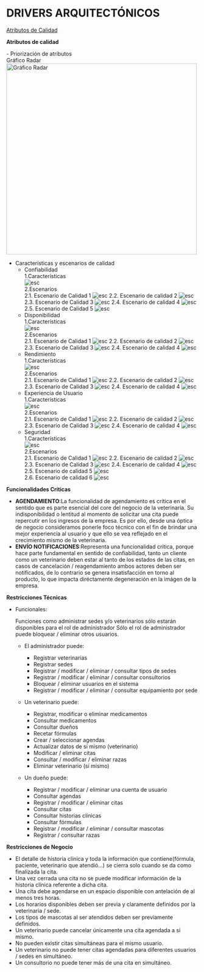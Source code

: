 # DRIVERS ARQUITECTÓNICOS

[Atributos de Calidad](https://docs.google.com/spreadsheets/d/1S_FjFUqPp5lyossS7RIULytX8pctjinT/edit?usp=sharing&ouid=100818533910801106935&rtpof=true&sd=true)

<p><b>Atributos de calidad</b></p>
  - Priorización de atributos
		<br>
        Gráfico Radar
        <br>
		<img src="Images/Mapa-Empatia/PriorizaciónAtributos.png" alt="Gráfico Radar" width="500">
  
  - Características y escenarios de calidad
	- Confiabilidad
			<br>
			1.Características
			<br>
			![esc](Images/Atributos-Calidad/Confiabilidad/CaracterisiticasConfiabilidad.png)<br>
			2.Escenarios<br>
				2.1. Escenario de Calidad 1
				![esc](Images/Atributos-Calidad/Confiabilidad/EsBaConfiabilidad1.png)
				2.2. Escenario de calidad 2
				![esc](Images/Atributos-Calidad/Confiabilidad/EsBaConfiabilidad2.png)
				2.3. Escenario de Calidad 3
				![esc](Images/Atributos-Calidad/Confiabilidad/EsBaConfiabilidad3.png)
				2.4. Escenario de calidad 4
				![esc](Images/Atributos-Calidad/Confiabilidad/EsBaConfiabilidad4.png)
				2.5. Escenario de Calidad 5
				![esc](Images/Atributos-Calidad/Confiabilidad/EsBaConfiabilidad5.png)
	- Disponibilidad
			<br>
			1.Características
			<br>
			![esc](Images/Atributos-Calidad/Disponibilidad/CaracterisiticasDisponibilidad.png)<br>
			2.Escenarios<br>
				2.1. Escenario de Calidad 1
					![esc](Images/Atributos-Calidad/Disponibilidad/EsBaDisponibilidad1.png)
				2.2. Escenario de calidad 2
					![esc](Images/Atributos-Calidad/Disponibilidad/EsBaDisponibilidad2.png)
				2.3. Escenario de Calidad 3
					![esc](Images/Atributos-Calidad/Disponibilidad/EsBaDisponibilidad3.png)
				2.4. Escenario de calidad 4
					![esc](Images/Atributos-Calidad/Disponibilidad/EsBaDisponibilidad4.png)
	- Rendimiento
			<br>
			1.Características
			<br>
			![esc](Images/Atributos-Calidad/Rendimiento/CaractersiticasRendimiento.png)<br>
			2.Escenarios<br>
				2.1. Escenario de Calidad 1
					![esc](Images/Atributos-Calidad/Rendimiento/EsBaRendimiento1.png)
				2.2. Escenario de calidad 2
					![esc](Images/Atributos-Calidad/Rendimiento/EsBaRendimiento2.png)
				2.3. Escenario de Calidad 3
					![esc](Images/Atributos-Calidad/Rendimiento/EsBaRendimiento3.png)
				2.4. Escenario de calidad 4
					![esc](Images/Atributos-Calidad/Rendimiento/EsBaRendimiento4.png)
	- Experiencia de Usuario
			<br>
			1.Características
			<br>
			![esc](Images/Atributos-Calidad/Ux/CaracterisitcasUx.png)
			<br>
			2.Escenarios<br>
				2.1. Escenario de Calidad 1
					![esc](Images/Atributos-Calidad/Ux/EsBaUx1.png)
				2.2. Escenario de calidad 2
					![esc](Images/Atributos-Calidad/Ux/EsBaUx2.png)
				2.3. Escenario de Calidad 3
					![esc](Images/Atributos-Calidad/Ux/EsBaUx3.png)
				2.4. Escenario de calidad 4
					![esc](Images/Atributos-Calidad/Ux/EsBaUx4.png)		
	- Seguridad
			<br>
			1.Características
			<br>
			![esc](Images/Atributos-Calidad/Seguridad/CaracterisitcasSeguridad.png)
			<br>
			2.Escenarios<br>
				2.1. Escenario de Calidad 1
					![esc](Images/Atributos-Calidad/Seguridad/EsBaSeguridad1.png)
				2.2. Escenario de calidad 2
					![esc](Images/Atributos-Calidad/Seguridad/EsBaSeguridad2.png)
				2.3. Escenario de Calidad 3
					![esc](Images/Atributos-Calidad/Seguridad/EsBaSeguridad3.png)
				2.4. Escenario de calidad 4
					![esc](Images/Atributos-Calidad/Seguridad/EsBaSeguridad4.png)	
				2.5. Escenario de calidad 5
					![esc](Images/Atributos-Calidad/Seguridad/EsBaSeguridad5.png)		
				2.6. Escenario de calidad 6
					![esc](Images/Atributos-Calidad/Seguridad/EsBaSeguridad6.png)

**Funcionalidades Críticas** 
  - **AGENDAMIENTO**:La funcionalidad de agendamiento es crítica en el sentido que es parte esencial del core del negocio de la veterinaria.  Su indisponibilidad o lentitud al momento de solicitar una cita puede repercutir en los ingresos de la empresa.  Es por ello, desde una óptica de negocio consideramos ponerle foco técnico con el fin de brindar una mejor experiencia al usuario y que ello se vea reflejado en el crecimiento mismo de la veterinaria.
  - **ENVÍO NOTIFICACIONES**:Representa una funcionalidad crítica, porque hace parte fundamental en sentido de confiabilidad, tanto un cliente como un veterinario deben estar al tanto de los estados de las citas, en casos de cancelación / reagendamiento ambos actores deben ser notificados, de lo contrario se genera insatisfacción en torno al producto, lo que impacta diréctamente degeneración en la imágen de la empresa.

**Restricciones Técnicas**
  - Funcionales:
  
	Funciones como administrar sedes y/o veterinarios sólo estarán disponibles para el rol de administrador
	Sólo el rol de administrador puede bloquear / eliminar otros usuarios.
		
	- El administrador puede:

		- Registrar veterinarias
		- Registrar sedes
		- Registrar / modificar / eliminar / consultar tipos de sedes
		- Registrar / modificar / eliminar / consultar consultorios
		- Bloquear / eliminar usuarios en el sistema
		- Registrar / modificar / eliminar / consultar equipamiento por sede
		
	- Un veterinario puede:
	
		- Registrar, modificar o eliminar medicamentos
		- Consultar medicamentos	
		- Consultar dueños	
		- Recetar fórmulas
		- Crear / seleccionar agendas
		- Actualizar datos de sí mismo (veterinario)
		- Modificar / eliminar citas
		- Consultar / modificar / eliminar razas
		- Eliminar veterinario (sí mismo)
		
	- Un dueño puede:
	
		- Registrar / modificar / eliminar una cuenta de usuario
		- Consultar agendas
		- Registrar / modificar / eliminar citas
		- Consultar citas
		- Consultar historias clínicas
		- Consultar fórmulas	
		- Registrar / modificar / eliminar / consultar mascotas
		- Registrar / consultar razas


**Restricciones de Negocio**

- El detalle de historia clínica y toda la información que contiene(fórmula, paciente, veterinario que atendió...) se cierra solo cuando se da como finalizada la cita.
- Una vez cerrada una cita no se puede modificar información de la historia clínica referente a dicha cita.
- Una cita debe agendarse en un espacio disponible con antelación de al menos tres  horas.
- Los horarios disponibles deben ser previa y claramente definidos por la veterinaria / sede.
- Los tipos de mascotas al ser atendidos deben ser previamente definidos.
- Un veterinario puede cancelar únicamente una cita agendada a sí mismo.
- No pueden existir citas simultáneas para el mismo usuario.
- Un veterinario no puede tener citas agendadas para diferentes usuarios / sedes en simultáneo.
- Un consultorio no puede tener más de una cita en simultáneo.
